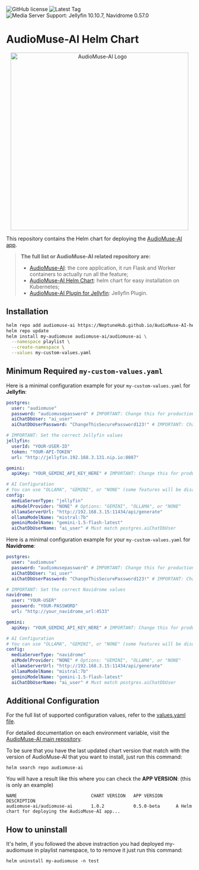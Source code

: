 ![GitHub license](https://img.shields.io/github/license/neptunehub/AudioMuse-AI-helm.svg)
![Latest Tag](https://img.shields.io/github/v/tag/neptunehub/AudioMuse-AI-helm?label=latest-tag)
![Media Server Support: Jellyfin 10.10.7, Navidrome 0.57.0](https://img.shields.io/badge/Media%20Server-Jellyfin%2010.10.7%2C%20Navidrome%200.57.0-blue?style=flat-square&logo=server&logoColor=white)

# AudioMuse-AI Helm Chart

<p align="center">
  <img src="https://github.com/NeptuneHub/AudioMuse-AI/blob/devel/screenshot/audiomuseai.png?raw=true" alt="AudioMuse-AI Logo" width="480">
</p>

This repository contains the Helm chart for deploying the [AudioMuse-AI app](https://github.com/NeptuneHub/AudioMuse-AI).

  > **The full list or AudioMuse-AI related repository are:** 
  > * [AudioMuse-AI](https://github.com/NeptuneHub/AudioMuse-AI): the core application, it run Flask and Worker containers to actually run all the feature;
  > * [AudioMuse-AI Helm Chart](https://github.com/NeptuneHub/AudioMuse-AI-helm): helm chart for easy installation on Kubernetes;
  > * [AudioMuse-AI Plugin for Jellyfin](https://github.com/NeptuneHub/audiomuse-ai-plugin): Jellyfin Plugin.

## Installation

```bash
helm repo add audiomuse-ai https://NeptuneHub.github.io/AudioMuse-AI-helm
helm repo update
helm install my-audiomuse audiomuse-ai/audiomuse-ai \
  --namespace playlist \
  --create-namespace \
  --values my-custom-values.yaml
```

## Minimum Required `my-custom-values.yaml`

Here is a minimal configuration example for your `my-custom-values.yaml` for **Jellyfin**:

```yaml
postgres:
  user: "audiomuse"
  password: "audiomusepassword" # IMPORTANT: Change this for production
  aiChatDbUser: "ai_user"
  aiChatDbUserPassword: "ChangeThisSecurePassword123!" # IMPORTANT: Change this for production

# IMPORTANT: Set the correct Jellyfin values
jellyfin:
  userId: "YOUR-USER-ID"
  token: "YOUR-API-TOKEN"
  url: "http://jellyfin.192.168.3.131.nip.io:8087"

gemini:
  apiKey: "YOUR_GEMINI_API_KEY_HERE" # IMPORTANT: Change this for production

# AI Configuration
# You can use "OLLAMA", "GEMINI", or "NONE" (some features will be disabled if NONE)
config:
  mediaServerType: "jellyfin"
  aiModelProvider: "NONE" # Options: "GEMINI", "OLLAMA", or "NONE"
  ollamaServerUrl: "http://192.168.3.15:11434/api/generate"
  ollamaModelName: "mistral:7b"
  geminiModelName: "gemini-1.5-flash-latest"
  aiChatDbUserName: "ai_user" # Must match postgres.aiChatDbUser
```

Here is a minimal configuration example for your `my-custom-values.yaml` for **Navidrome**:

```yaml
postgres:
  user: "audiomuse"
  password: "audiomusepassword" # IMPORTANT: Change this for production
  aiChatDbUser: "ai_user"
  aiChatDbUserPassword: "ChangeThisSecurePassword123!" # IMPORTANT: Change this for production

# IMPORTANT: Set the correct Navidrome values
navidrome:
  user: "YOUR-USER"
  password: "YOUR-PASSWORD"
  url: "http://your_navidrome_url:4533"

gemini:
  apiKey: "YOUR_GEMINI_API_KEY_HERE" # IMPORTANT: Change this for production

# AI Configuration
# You can use "OLLAMA", "GEMINI", or "NONE" (some features will be disabled if NONE)
config:
  mediaServerType: "navidrome"
  aiModelProvider: "NONE" # Options: "GEMINI", "OLLAMA", or "NONE"
  ollamaServerUrl: "http://192.168.3.15:11434/api/generate"
  ollamaModelName: "mistral:7b"
  geminiModelName: "gemini-1.5-flash-latest"
  aiChatDbUserName: "ai_user" # Must match postgres.aiChatDbUser
```

## Additional Configuration

For the full list of supported configuration values, refer to the [values.yaml file](https://github.com/NeptuneHub/AudioMuse-AI-helm/blob/main/values.yaml).

For detailed documentation on each environment variable, visit the [AudioMuse-AI main repository](https://github.com/NeptuneHub/AudioMuse-AI).

To be sure that you have the last updated chart version that match with the version of AudioMuse-AI that you want to install, just run this command:
```
helm search repo audiomuse-ai
```

You will have a result like this where you can check the **APP VERSION**:  (this is only an example)
```
NAME                            CHART VERSION   APP VERSION     DESCRIPTION
audiomuse-ai/audiomuse-ai       1.0.2           0.5.0-beta      A Helm chart for deploying the AudioMuse-AI app...
```

## How to uninstall
It's helm, if you followed the above instraction you had deployed my-audiomuse in playlist namespace, to to remove it just run this command:

```
helm uninstall my-audiomuse -n test
```
